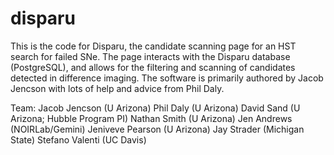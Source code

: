 # disparu

This is the code for Disparu, the candidate scanning page for an HST search 
for failed SNe. The page interacts with the Disparu database (PostgreSQL), 
and allows for the filtering and scanning of candidates detected in 
difference imaging. The software is primarily authored by Jacob Jencson
with lots of help and advice from Phil Daly.

Team:
Jacob Jencson (U Arizona)
Phil Daly (U Arizona)
David Sand (U Arizona; Hubble Program PI)
Nathan Smith (U Arizona)
Jen Andrews (NOIRLab/Gemini)
Jeniveve Pearson (U Arizona)
Jay Strader (Michigan State)
Stefano Valenti (UC Davis)
